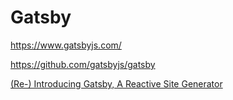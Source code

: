 # Gatsby

<https://www.gatsbyjs.com/>

<https://github.com/gatsbyjs/gatsby>

[(Re-) Introducing Gatsby, A Reactive Site Generator](https://www.gatsbyjs.com/blog/re-introducing-gatsby-a-reactive-site-generator/)
